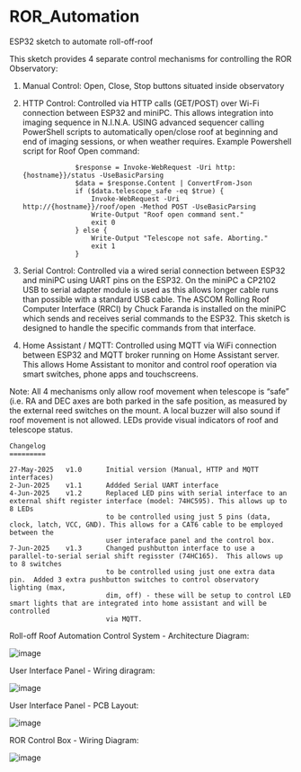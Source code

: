 # ROR_Automation
ESP32 sketch to automate roll-off-roof

This sketch provides 4 separate control mechanisms for controlling the ROR Observatory:

1. Manual Control:
    Open, Close, Stop buttons situated inside observatory

2. HTTP Control:
     Controlled via HTTP calls (GET/POST) over Wi-Fi connection between ESP32 and miniPC. This allows integration into imaging sequence
     in N.I.N.A. USING advanced sequencer calling PowerShell scripts to automatically open/close roof at beginning and end of imaging 
     sessions, or when weather requires.
     Example Powershell script for Roof Open command:
   
                    $response = Invoke-WebRequest -Uri http:{hostname}}/status -UseBasicParsing
                    $data = $response.Content | ConvertFrom-Json
                    if ($data.telescope_safe -eq $true) {
                        Invoke-WebRequest -Uri http://{hostname}}/roof/open -Method POST -UseBasicParsing
                        Write-Output "Roof open command sent."
                        exit 0
                    } else {
                        Write-Output "Telescope not safe. Aborting."
                        exit 1
                    }

4. Serial Control:
    Controlled via a wired serial connection between ESP32 and miniPC using UART pins on the ESP32. On the miniPC a CP2102 USB to serial adapter
    module is used as this allows longer cable runs than possible with a standard USB cable. The ASCOM Rolling Roof Computer Interface (RRCI) by 
    Chuck Faranda is installed on the miniPC which sends and receives serial commands to the ESP32. This sketch is designed to handle the specific
    commands from that interface.

5. Home Assistant / MQTT:
    Controlled using MQTT via WiFi connection between ESP32 and MQTT broker running on Home Assistant server. This allows Home Assistant to 
    monitor and control roof operation via smart switches, phone apps and touchscreens.

Note: All 4 mechanisms only allow roof movement when telescope is “safe” (i.e. RA and DEC axes are both parked in the safe position, as 
measured by the external reed switches on the mount. A local buzzer will also sound if roof movement is not allowed.  LEDs provide visual
indicators of roof and telescope status.

    Changelog
    =========

    27-May-2025   v1.0      Initial version (Manual, HTTP and MQTT interfaces)
    2-Jun-2025    v1.1      Addded Serial UART interface
    4-Jun-2025    v1.2      Replaced LED pins with serial interface to an external shift register interface (model: 74HC595). This allows up to 8 LEDs 
                            to be controlled using just 5 pins (data, clock, latch, VCC, GND). This allows for a CAT6 cable to be employed between the 
                            user interaface panel and the control box.
    7-Jun-2025    v1.3      Changed pushbutton interface to use a parallel-to-serial serial shift regisster (74HC165).  This allows up to 8 switches 
                            to be controlled using just one extra data pin.  Added 3 extra pushbutton switches to control observatory lighting (max,
                            dim, off) - these will be setup to control LED smart lights that are integrated into home assistant and will be controlled
                            via MQTT.


Roll-off Roof Automation Control System - Architecture Diagram:

![image](https://github.com/user-attachments/assets/47a95807-3e92-4d52-997b-7ef8150df374)

User Interface Panel - Wiring diragram:

![image](https://github.com/user-attachments/assets/ba2b9b0c-5f99-440d-9e75-b2855d36a397)

User Interface Panel - PCB Layout:

![image](https://github.com/user-attachments/assets/1ed39da3-4d87-4be0-92aa-10ca3a9a5c2e)

ROR Control Box - Wiring Diagram:

![image](https://github.com/user-attachments/assets/3ed933b1-76f4-4974-a50c-0ebb864d1b17)
